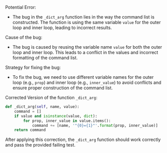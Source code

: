 Potential Error:
- The bug in the `_dict_arg` function lies in the way the command list is constructed. The function is using the same variable `value` for the outer loop and inner loop, leading to incorrect results.

Cause of the bug:
- The bug is caused by reusing the variable name `value` for both the outer loop and inner loop. This leads to a conflict in the values and incorrect formatting of the command list.

Strategy for fixing the bug:
- To fix the bug, we need to use different variable names for the outer loop (e.g., `prop`) and inner loop (e.g., `inner_value`) to avoid conflicts and ensure proper construction of the command list.

Corrected Version of the function `_dict_arg`:
```python
def _dict_arg(self, name, value):
    command = []
    if value and isinstance(value, dict):
        for prop, inner_value in value.items():
            command += [name, '"{0}={1}"'.format(prop, inner_value)]
    return command
```

After applying this correction, the `_dict_arg` function should work correctly and pass the provided failing test.